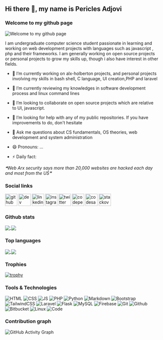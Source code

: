 ## Hi there 👋, my name is Pericles Adjovi


### Welcome to my github page
![Welcome to my github page ](https://i.pinimg.com/564x/de/0c/59/de0c594bb83b1c417e590ee77c96af08.jpg)


I am undergraduate computer science student passionate in learning and working on web development projects with languages such as javascript , php and their frameworks. I am generally working on open source projects or personal projects to grow my skills up, though i also have interest in other fields.

- 🔭 I’m currently working on alx-holberton projects, and personal projects involving my skills in bash shell, C language, UI creation,PHP and laravel  
- 🌱 I’m currently reviewing my knowledges in software development process and linux command lines
- 👯 I’m looking to collaborate on open source projects which are relative to UI, javascript.  
- 🤔 I’m looking for help with any of my public repositories. If you have improvements to do, don't hesitate
- 💬 Ask me questions about CS fundamentals, OS theories, web development and system administration   
- 😄 Pronouns: ...

- ⚡ Daily fact: 
<!--STARTS_HERE_QUOTE_README-->
<i>❝Web Arx security says more than 20,000 websites are hacked each day and most from the US❞</i>
<!--ENDS_HERE_QUOTE_README-->



### Social links

[<img src='https://cdn.jsdelivr.net/npm/simple-icons@3.0.1/icons/github.svg' alt='github' height='40'>](https://github.com/Pericles001)  [<img src='https://cdn.jsdelivr.net/npm/simple-icons@3.0.1/icons/dev-dot-to.svg' alt='dev' height='40'>](https://dev.to/Pericles001)  [<img src='https://cdn.jsdelivr.net/npm/simple-icons@3.0.1/icons/linkedin.svg' alt='linkedin' height='40'>](https://www.linkedin.com/in/périclès-adjovi-11ab221a7/)  [<img src='https://cdn.jsdelivr.net/npm/simple-icons@3.0.1/icons/instagram.svg' alt='instagram' height='40'>](https://www.instagram.com/pericles0001/)  [<img src='https://cdn.jsdelivr.net/npm/simple-icons@3.0.1/icons/twitter.svg' alt='twitter' height='40'>](https://twitter.com/AdjoviPericles)  [<img src='https://cdn.jsdelivr.net/npm/simple-icons@3.0.1/icons/codepen.svg' alt='codepen' height='40'>](https://codepen.io/periclesadjovi)  [<img src='https://cdn.jsdelivr.net/npm/simple-icons@3.0.1/icons/codesandbox.svg' alt='codesandbox' height='40'>](https://codesandbox.io/u/Pericles001)  [<img src='https://cdn.jsdelivr.net/npm/simple-icons@3.0.1/icons/stackoverflow.svg' alt='stackoverflow' height='40'>](https://stackoverflow.com/users/périclès-adjovi)  


### Github stats

<a href="https://github-readme-stats.vercel.app/api/?username=Pericles001&show_icons=true&count_private=true">
  <img align="center" src="https://github-readme-stats.vercel.app/api/?username=Pericles001&show_icons=true&count_private=true" />
</a>
<a href="https://github-readme-streak-stats.herokuapp.com/?user=Pericles001">
  <img align="center" src="https://github-readme-streak-stats.herokuapp.com/?user=Pericles001" />
</a>


### Top languages


<a href="https://github-profile-summary-cards.vercel.app/api/cards/most-commit-language?username=Pericles001">
<img align="center" src="https://github-profile-summary-cards.vercel.app/api/cards/most-commit-language?username=Pericles001&layout=compact" />
</a>
<a href="https://github-profile-summary-cards.vercel.app/api/cards/repos-per-language?username=Pericles001">
<img align="center" src="https://github-profile-summary-cards.vercel.app/api/cards/repos-per-language?username=Pericles001&layout=compact" />
</a>

<!--START_SECTION:waka-->
<!--END_SECTION:waka-->


### Trophies
[![trophy](https://github-profile-trophy.vercel.app/?username=Pericles001&column=7)](https://github.com/ryo-ma/github-profile-trophy)


### Tools & Technologies

![HTML](https://img.shields.io/badge/html5-%23E34F26.svg?style=for-the-badge&logo=html5&logoColor=white) ![CSS](https://img.shields.io/badge/css3-%231572B6.svg?style=for-the-badge&logo=css3&logoColor=white) ![JS](https://img.shields.io/badge/javascript-%23323330.svg?style=for-the-badge&logo=javascript&logoColor=%23F7DF1E) ![PHP](https://img.shields.io/badge/php-%23777BB4.svg?style=for-the-badge&logo=php&logoColor=white)
![Python](https://img.shields.io/badge/python-%2314354C.svg?style=for-the-badge&logo=python&logoColor=white) ![Markdown](https://img.shields.io/badge/markdown-%23000000.svg?style=for-the-badge&logo=markdown&logoColor=white)
![Bootstrap](https://img.shields.io/badge/bootstrap-%23563D7C.svg?style=for-the-badge&logo=bootstrap&logoColor=white) ![TailwindCSS](https://img.shields.io/badge/tailwindcss-%2338B2AC.svg?style=for-the-badge&logo=tailwind-css&logoColor=white) ![Laravel](https://img.shields.io/badge/laravel-%23FF2D20.svg?style=for-the-badge&logo=laravel&logoColor=white) ![Flask](https://img.shields.io/badge/flask-%23000.svg?style=for-the-badge&logo=flask&logoColor=white)
![MySQL](https://img.shields.io/badge/mysql-%2300f.svg?style=for-the-badge&logo=mysql&logoColor=white) ![Firebase](https://img.shields.io/badge/firebase-%23039BE5.svg?style=for-the-badge&logo=firebase)
![Git](https://img.shields.io/badge/git-%23F05033.svg?style=for-the-badge&logo=git&logoColor=white)  ![Github](https://img.shields.io/badge/github-%23121011.svg?style=for-the-badge&logo=github&logoColor=white) ![Bitbucket](https://img.shields.io/badge/bitbucket-%230047B3.svg?style=for-the-badge&logo=bitbucket&logoColor=white)
![Linux](https://img.shields.io/badge/Linux-FCC624?style=for-the-badge&logo=linux&logoColor=black) ![Code](https://img.shields.io/badge/VisualStudioCode-0078d7.svg?style=for-the-badge&logo=visual-studio-code&logoColor=white)

### Contribution graph
![GitHub Activity Graph](https://activity-graph.herokuapp.com/graph?username=Pericles001)  



